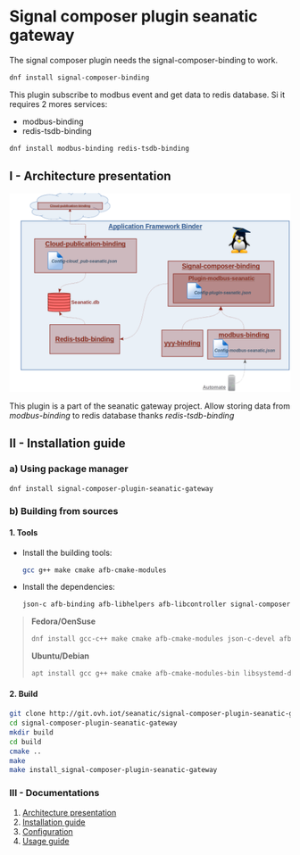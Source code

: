 # Signal composer plugin seanatic gateway

The signal composer plugin needs the signal-composer-binding to work.

```bash
dnf install signal-composer-binding
```

This plugin subscribe to modbus event and get data to redis database. Si it requires 2 mores services:

* modbus-binding
* redis-tsdb-binding

```bash
dnf install modbus-binding redis-tsdb-binding
```

## I - Architecture presentation

![project schema](./docs/img/project_schema.png)

This plugin is a part of the seanatic gateway project. Allow storing data from *modbus-binding* to redis database thanks *redis-tsdb-binding*

## II - Installation guide

### a) Using package manager

```bash
dnf install signal-composer-plugin-seanatic-gateway
```

### b) Building from sources

#### 1. Tools

* Install the building tools:
  
  ```bash
  gcc g++ make cmake afb-cmake-modules
  ```

* Install the dependencies:
  
  ```bash
  json-c afb-binding afb-libhelpers afb-libcontroller signal-composer-binding
  ```

> **Fedora/OenSuse**
>
> ```bash
> dnf install gcc-c++ make cmake afb-cmake-modules json-c-devel afb-binding-devel afb-libhelpers-devel afb-libcontroller-devel signal-composer-binding-devel
> ```
>
> **Ubuntu/Debian**
>
> ```bash
> apt install gcc g++ make cmake afb-cmake-modules-bin libsystemd-dev libjson-c-dev afb-binding-dev afb-libhelpers-dev afb-libcontroller-dev signal-composer-binding-dev
> ```
>

#### 2. Build

```bash
git clone http://git.ovh.iot/seanatic/signal-composer-plugin-seanatic-gateway
cd signal-composer-plugin-seanatic-gateway
mkdir build
cd build
cmake ..
make
make install_signal-composer-plugin-seanatic-gateway
```

### III - Documentations

1. [Architecture presentation](./docs/1-architecture-presentation.md)
2. [Installation guide](./docs/2-installation-guide.md)
3. [Configuration](./docs/3-configuration.md)
4. [Usage guide](./docs/4-usage-guide.md)
